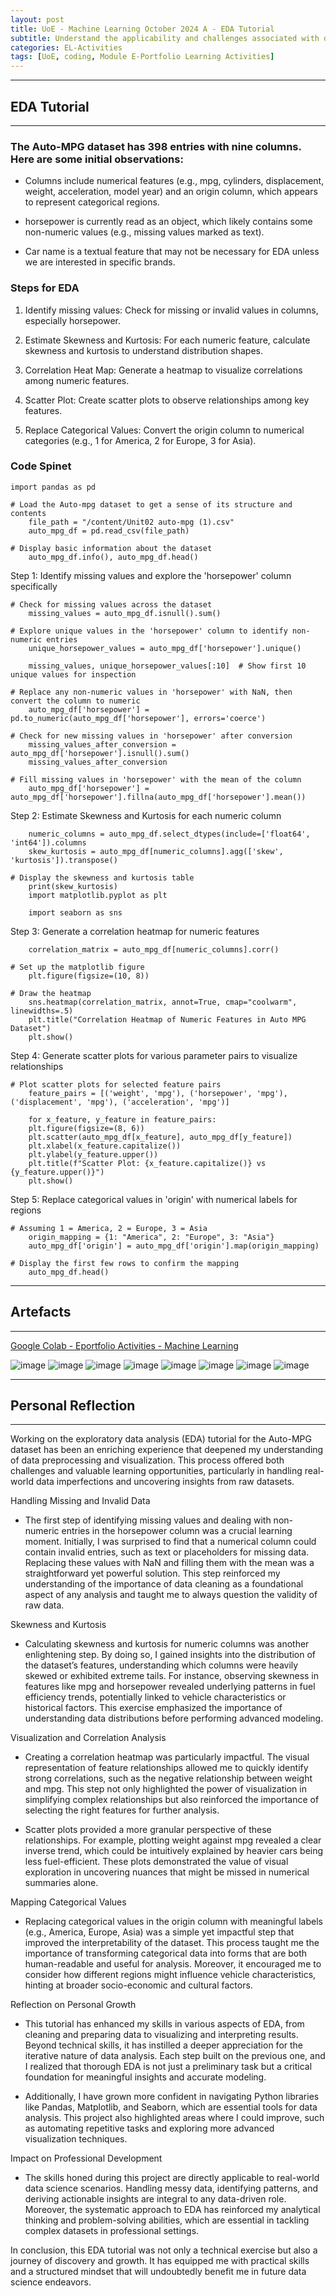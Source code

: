 ```yaml
---
layout: post
title: UoE - Machine Learning October 2024 A - EDA Tutorial
subtitle: Understand the applicability and challenges associated with different datasets for the use of machine learning algorithms.
categories: EL-Activities
tags: [UoE, coding, Module E-Portfolio Learning Activities]
---
```

---
## EDA Tutorial
---

### The Auto-MPG dataset has 398 entries with nine columns. Here are some initial observations:

- Columns include numerical features (e.g., mpg, cylinders, displacement, weight, acceleration, model year) and an origin column, which appears to represent categorical regions.

- horsepower is currently read as an object, which likely contains some non-numeric values (e.g., missing values marked as text).

- Car name is a textual feature that may not be necessary for EDA unless we are interested in specific brands.

### Steps for EDA

1.	Identify missing values: Check for missing or invalid values in columns, especially horsepower.

2.	Estimate Skewness and Kurtosis: For each numeric feature, calculate skewness and kurtosis to understand distribution shapes.

3.	Correlation Heat Map: Generate a heatmap to visualize correlations among numeric features.

4.	Scatter Plot: Create scatter plots to observe relationships among key features.

5.	Replace Categorical Values: Convert the origin column to numerical categories (e.g., 1 for America, 2 for Europe, 3 for Asia).

### Code Spinet

    import pandas as pd

    # Load the Auto-mpg dataset to get a sense of its structure and contents
        file_path = "/content/Unit02 auto-mpg (1).csv"
        auto_mpg_df = pd.read_csv(file_path)

    # Display basic information about the dataset
        auto_mpg_df.info(), auto_mpg_df.head()

Step 1: Identify missing values and explore the 'horsepower' column specifically

    # Check for missing values across the dataset
        missing_values = auto_mpg_df.isnull().sum()

    # Explore unique values in the 'horsepower' column to identify non-numeric entries
        unique_horsepower_values = auto_mpg_df['horsepower'].unique()
    
        missing_values, unique_horsepower_values[:10]  # Show first 10 unique values for inspection

    # Replace any non-numeric values in 'horsepower' with NaN, then convert the column to numeric
        auto_mpg_df['horsepower'] = pd.to_numeric(auto_mpg_df['horsepower'], errors='coerce')

    # Check for new missing values in 'horsepower' after conversion
        missing_values_after_conversion = auto_mpg_df['horsepower'].isnull().sum()
        missing_values_after_conversion

    # Fill missing values in 'horsepower' with the mean of the column
        auto_mpg_df['horsepower'] = auto_mpg_df['horsepower'].fillna(auto_mpg_df['horsepower'].mean())

Step 2: Estimate Skewness and Kurtosis for each numeric column
    
        numeric_columns = auto_mpg_df.select_dtypes(include=['float64', 'int64']).columns
        skew_kurtosis = auto_mpg_df[numeric_columns].agg(['skew', 'kurtosis']).transpose()

    # Display the skewness and kurtosis table
        print(skew_kurtosis)
        import matplotlib.pyplot as plt
    
        import seaborn as sns

Step 3: Generate a correlation heatmap for numeric features
        
        correlation_matrix = auto_mpg_df[numeric_columns].corr()
    
    # Set up the matplotlib figure
        plt.figure(figsize=(10, 8))

    # Draw the heatmap
        sns.heatmap(correlation_matrix, annot=True, cmap="coolwarm", linewidths=.5)
        plt.title("Correlation Heatmap of Numeric Features in Auto MPG Dataset")
        plt.show()

Step 4: Generate scatter plots for various parameter pairs to visualize relationships

    # Plot scatter plots for selected feature pairs
        feature_pairs = [('weight', 'mpg'), ('horsepower', 'mpg'), ('displacement', 'mpg'), ('acceleration', 'mpg')]

        for x_feature, y_feature in feature_pairs:
        plt.figure(figsize=(8, 6))
        plt.scatter(auto_mpg_df[x_feature], auto_mpg_df[y_feature])
        plt.xlabel(x_feature.capitalize())
        plt.ylabel(y_feature.upper())
        plt.title(f"Scatter Plot: {x_feature.capitalize()} vs {y_feature.upper()}")
        plt.show()

Step 5: Replace categorical values in 'origin' with numerical labels for regions
    
    # Assuming 1 = America, 2 = Europe, 3 = Asia
        origin_mapping = {1: "America", 2: "Europe", 3: "Asia"}
        auto_mpg_df['origin'] = auto_mpg_df['origin'].map(origin_mapping)

    # Display the first few rows to confirm the mapping
        auto_mpg_df.head()

---
## Artefacts
---

<a href="https://colab.research.google.com/drive/1LFkaZpj5EFmm-Sh2G4h-UGuPpo95sA4y#scrollTo=lgXq0Hik3IA3" target="_blank">Google Colab - Eportfolio Activities - Machine Learning</a><br>

![image](/assets/images/banners/ML2-1.png)
![image](/assets/images/banners/ML2-2.png)
![image](/assets/images/banners/ML2-3.png)
![image](/assets/images/banners/ML2-4.png)
![image](/assets/images/banners/ML2-5.png)
![image](/assets/images/banners/ML2-6.png)
![image](/assets/images/banners/ML2-7.png)
![image](/assets/images/banners/ML2-8.png)

---
## Personal Reflection
---

Working on the exploratory data analysis (EDA) tutorial for the Auto-MPG dataset has been an enriching experience that deepened my understanding of data preprocessing and visualization. This process offered both challenges and valuable learning opportunities, particularly in handling real-world data imperfections and uncovering insights from raw datasets.

Handling Missing and Invalid Data
- The first step of identifying missing values and dealing with non-numeric entries in the horsepower column was a crucial learning moment. Initially, I was surprised to find that a numerical column could contain invalid entries, such as text or placeholders for missing data. Replacing these values with NaN and filling them with the mean was a straightforward yet powerful solution. This step reinforced my understanding of the importance of data cleaning as a foundational aspect of any analysis and taught me to always question the validity of raw data.

Skewness and Kurtosis
- Calculating skewness and kurtosis for numeric columns was another enlightening step. By doing so, I gained insights into the distribution of the dataset’s features, understanding which columns were heavily skewed or exhibited extreme tails. For instance, observing skewness in features like mpg and horsepower revealed underlying patterns in fuel efficiency trends, potentially linked to vehicle characteristics or historical factors. This exercise emphasized the importance of understanding data distributions before performing advanced modeling.

Visualization and Correlation Analysis
- Creating a correlation heatmap was particularly impactful. The visual representation of feature relationships allowed me to quickly identify strong correlations, such as the negative relationship between weight and mpg. This step not only highlighted the power of visualization in simplifying complex relationships but also reinforced the importance of selecting the right features for further analysis.

- Scatter plots provided a more granular perspective of these relationships. For example, plotting weight against mpg revealed a clear inverse trend, which could be intuitively explained by heavier cars being less fuel-efficient. These plots demonstrated the value of visual exploration in uncovering nuances that might be missed in numerical summaries alone.

Mapping Categorical Values
- Replacing categorical values in the origin column with meaningful labels (e.g., America, Europe, Asia) was a simple yet impactful step that improved the interpretability of the dataset. This process taught me the importance of transforming categorical data into forms that are both human-readable and useful for analysis. Moreover, it encouraged me to consider how different regions might influence vehicle characteristics, hinting at broader socio-economic and cultural factors.

Reflection on Personal Growth
- This tutorial has enhanced my skills in various aspects of EDA, from cleaning and preparing data to visualizing and interpreting results. Beyond technical skills, it has instilled a deeper appreciation for the iterative nature of data analysis. Each step built on the previous one, and I realized that thorough EDA is not just a preliminary task but a critical foundation for meaningful insights and accurate modeling.

- Additionally, I have grown more confident in navigating Python libraries like Pandas, Matplotlib, and Seaborn, which are essential tools for data analysis. This project also highlighted areas where I could improve, such as automating repetitive tasks and exploring more advanced visualization techniques.

Impact on Professional Development
- The skills honed during this project are directly applicable to real-world data science scenarios. Handling messy data, identifying patterns, and deriving actionable insights are integral to any data-driven role. Moreover, the systematic approach to EDA has reinforced my analytical thinking and problem-solving abilities, which are essential in tackling complex datasets in professional settings.

In conclusion, this EDA tutorial was not only a technical exercise but also a journey of discovery and growth. It has equipped me with practical skills and a structured mindset that will undoubtedly benefit me in future data science endeavors.
